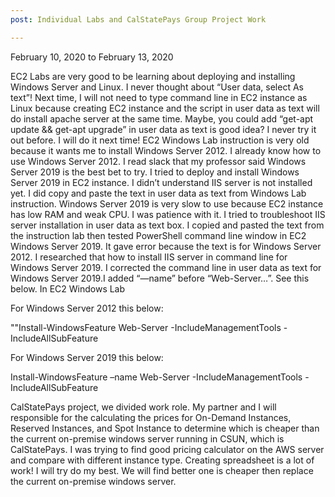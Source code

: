 ```yaml
---
post: Individual Labs and CalStatePays Group Project Work

---
```


February 10, 2020 to February 13, 2020

EC2 Labs are very good to be learning about deploying and installing Windows Server and Linux. I never thought about “User data, select As text”! Next time, I will not need to type command line in EC2 instance as Linux because creating EC2 instance and the script in user data as text will do install apache server at the same time. Maybe, you could add “get-apt update && get-apt upgrade” in user data as text is good idea? I never try it out before. I will do it next time! EC2 Windows Lab instruction is very old because it wants me to install Windows Server 2012. I already know how to use Windows Server 2012. I read slack that my professor said Windows Server 2019 is the best bet to try. I tried to deploy and install Windows Server 2019 in EC2 instance. I didn’t understand IIS server is not installed yet. I did copy and paste the text in user data as text from Windows Lab instruction. Windows Server 2019 is very slow to use because EC2 instance has low RAM and weak CPU. I was patience with it. I tried to troubleshoot IIS server installation in user data as text box. I copied and pasted the text from the instruction lab then tested PowerShell command line window in EC2 Windows Server 2019. It gave error because the text is for Windows Server 2012. I researched that how to install IIS server in command line for Windows Server 2019. I corrected the command line in user data as text for Windows Server 2019.I added “—name” before “Web-Server…”. See this below.
In EC2 Windows Lab

For Windows Server 2012 this below:

"<powershell>"Install-WindowsFeature Web-Server -IncludeManagementTools -IncludeAllSubFeature</powershell>

For Windows Server 2019 this below:

<powershell>Install-WindowsFeature –name Web-Server -IncludeManagementTools -IncludeAllSubFeature</powershell>

CalStatePays project, we divided work role. My partner and I will responsible for the calculating the prices for On-Demand Instances, Reserved Instances, and Spot Instance to determine which is cheaper than the current on-premise windows server running in CSUN, which is CalStatePays. I was trying to find good pricing calculator on the AWS server and compare with different instance type. Creating spreadsheet is a lot of work! I will try do my best. We will find better one is cheaper then replace the current on-premise windows server.
